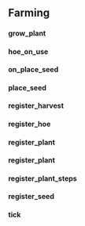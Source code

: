 Farming 
------
#### grow_plant
#### hoe_on_use
#### on_place_seed
#### place_seed
#### register_harvest
#### register_hoe
#### register_plant
#### register_plant
#### register_plant_steps
#### register_seed
#### tick
